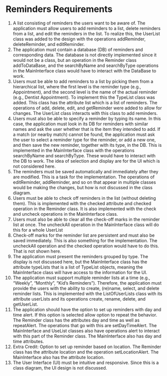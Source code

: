 # Reminders Requirements

1. A list consisting of reminders the users want to be aware of. The application must allow users to add reminders to a list, delete reminders from a list, and edit the reminders in the list.
To realize this, the UserList class was added to the design with the operations addReminder, deleteReminder, and editReminder.
2. The application must contain a database (DB) of reminders and corresponding data.
The database is not directly implemented since it would not be a class, but an operation in the Reminder class addToDataBase, and the searchByName and searchByType operations in the MainInterface class would have to interact with the DataBase to work.
3. Users must be able to add reminders to a list by picking them from a hierarchical list, where the first level is the reminder type (e.g., Appointment), and the second level is the name of the actual reminder (e.g., Dentist Appointment).
To implement this the TypeList class was added. This class has the attribute list which is a list of reminders. The operations of add, delete, edit, and getReminder were added to allow for changes. The UserList class interacts with this class to add reminders.
4. Users must also be able to specify a reminder by typing its name. In this case, the application must look in its DB for reminders with similar names and ask the user whether that is the item they intended to add. If a match (or nearby match) cannot be found, the application must ask the user to select a reminder type for the reminder, or add a new one, and then save the new reminder, together with its type, in the DB.
This is implemented in the MainInterface class with the operations searchByName and searchByType. These would have to interact with the DB to work. The idea of selection and display are for the UI which is not considered here.
5. The reminders must be saved automatically and immediately after they are modified.
This is a task for the implementation. The operations of editReminder, addReminder, and so on that appear in multiple classes would be making the changes, but how is not discussed in the class diagram.
6. Users must be able to check off reminders in the list (without deleting them).
This is implemented with the checked attribute and checked operation in the Reminder class. It is also implemented with the check and uncheck operations in the MainInterface class.
7. Users must also be able to clear all the check-off marks in the reminder list at once.
The uncheckAll operation in the MainInterface class will do this for a whole UserList
8. Check-off marks for the reminder list are persistent and must also be saved immediately.
This is also something for the implementation. The uncheckAll operation and the checked operation would have to do this. That is not shown here.
9. The application must present the reminders grouped by type.
The display is not discussed here, but the MainInterface class has the attribute typeLists that is a list of TypeList objects, meaning the MainInterface class will have access to the information for the UI.
10. The application must support multiple reminder lists at a time (e.g., “Weekly”, “Monthly”, “Kid’s Reminders”). Therefore, the application must provide the users with the ability to create, (re)name, select, and delete reminder lists.
This is implemented with the ListOfUserLists class with its attribute userLists and its operations create, rename, delete, and getUserList.
11. The application should have the option to set up reminders with day and time alert. If this option is selected allow option to repeat the behavior.
The Reminder class has the attributes day and time as well as repeatAlert. The operations that go with this are setDayTimeAlert. The MainInterface and UseList classes also have operations alert to interact with this part of the Reminder class. The MainInterface also has day and time attributes.
12. Extra Credit: Option to set up reminder based on location.
The Reminder class has the attribute location and the operation setLocationAlert. The MainInterface also has the attribute location.
13. The User Interface (UI) must be intuitive and responsive.
Since this is a class diagram, the UI design is not discussed.





